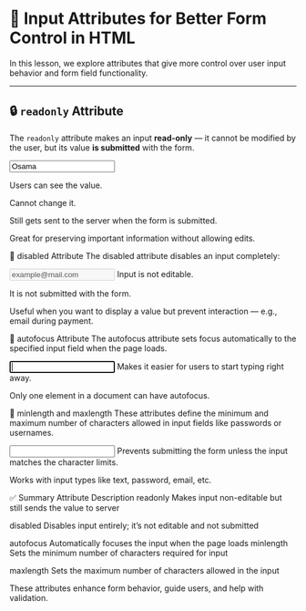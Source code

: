 # 🧩 Input Attributes for Better Form Control in HTML

In this lesson, we explore attributes that give more control over user input behavior and form field functionality.

---

## 🔒 `readonly` Attribute

The `readonly` attribute makes an input **read-only** — it cannot be modified by the user, but its value **is submitted** with the form.

<input type="text" value="Osama" readonly>

Users can see the value.

Cannot change it.

Still gets sent to the server when the form is submitted.

Great for preserving important information without allowing edits.

🚫 disabled Attribute
The disabled attribute disables an input completely:

<input type="email" value="example@mail.com" disabled>
Input is not editable.

It is not submitted with the form.

Useful when you want to display a value but prevent interaction — e.g., email during payment.

🎯 autofocus Attribute
The autofocus attribute sets focus automatically to the specified input field when the page loads.

<input type="text" name="subject" autofocus>
Makes it easier for users to start typing right away.

Only one element in a document can have autofocus.

🔐 minlength and maxlength
These attributes define the minimum and maximum number of characters allowed in input fields like passwords or usernames.

<input type="password" minlength="10" maxlength="20">
Prevents submitting the form unless the input matches the character limits.

Works with input types like text, password, email, etc.

✅ Summary
Attribute Description
readonly Makes input non-editable but still sends the value to server

disabled Disables input entirely; it’s not editable and not submitted

autofocus Automatically focuses the input when the page loads
minlength Sets the minimum number of characters required for input

maxlength Sets the maximum number of characters allowed in the input

These attributes enhance form behavior, guide users, and help with validation.
